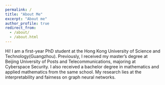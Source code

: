 ```yaml
---
permalink: /
title: "About Me"
excerpt: "About me"
author_profile: true
redirect_from: 
  - /about/
  - /about.html
---
```


<!--Hi! I am a third-year undergraduate student at Stanford University majoring in math and completing a coterminal master’s program in computer science. I will be a first-year computer science PhD student at Stanford University this fall, affiliated with the [Stanford Artificial Intelligence Laboratory (SAIL)](https://ai.stanford.edu/). I am excited by problems at the intersection of robot learning, reinforcement learning, and robustness. My research aims to develop scalable methods to build broadly intelligent robotic agents that require minimal human supervision. I will be supported by an NSF Graduate Research Fellowship starting this fall.  -->
<!---->
<!--I am fortunate to work with Prof. [Chelsea Finn](https://ai.stanford.edu/~cbfinn/) and mentor [Suraj Nair](https://cs.stanford.edu/~surajn/). Before starting my PhD, I will be interning at [Google Brain](https://research.google/teams/brain/) this summer with [Pete Florence](http://www.peteflorence.com/). I am originally from Boulder, Colorado, and outside of research, I enjoy spending time outdoors, playing tennis, card games, and learning to play the guitar. at the intersection of reinforcement learning and robustness -->
<!---->
<!--Feel free to contact me at asc8 (at) stanford (dot) edu!-->

Hi! I am a first-year PhD student at the Hong Kong University of Science and Technology(Guangzhou). Previously, I received my master’s degree at Beijing University of Posts and Telecommunications, majoring at Cyberspace Security. I also received a bachelor degree in mathematics and applied mathematics from the same school. My research lies at the interpretability and fairness on graph neural networks. 



